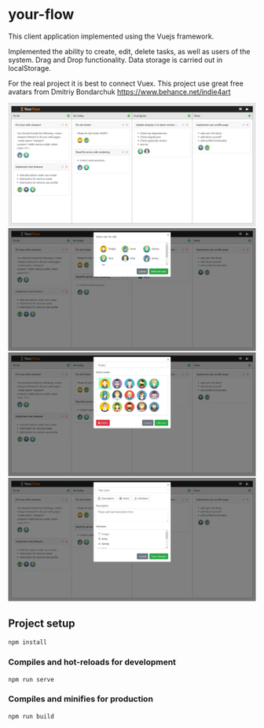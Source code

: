 # your-flow
This client application implemented using the Vuejs framework. 

Implemented the ability to create, edit, delete tasks, as well as users of the system. Drag and Drop functionality. Data storage is carried out in localStorage.

For the real project it is best to connect Vuex. This project use great free avatars from Dmitriy Bondarchuk https://www.behance.net/indie4art

![](https://github.com/kedrovski/your-flow/blob/master/screenshots/screenshot1.png)
![](https://github.com/kedrovski/your-flow/blob/master/screenshots/screenshot2.png)
![](https://github.com/kedrovski/your-flow/blob/master/screenshots/screenshot3.png)
![](https://github.com/kedrovski/your-flow/blob/master/screenshots/screenshot4.png)

## Project setup
```
npm install
```

### Compiles and hot-reloads for development
```
npm run serve
```

### Compiles and minifies for production
```
npm run build
```

